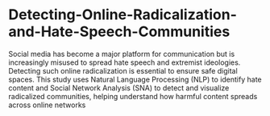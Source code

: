 # Detecting-Online-Radicalization-and-Hate-Speech-Communities
Social media has become a major platform for communication but is increasingly misused to spread hate speech and extremist ideologies. Detecting such online radicalization is essential to ensure safe digital spaces. This study uses Natural Language Processing (NLP) to identify hate content and Social Network Analysis (SNA) to detect and visualize radicalized communities, helping understand how harmful content spreads across online networks
